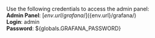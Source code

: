Use the following credentials to access the admin panel:   
**Admin Panel**: [${env.url}/grafana/](${env.url}/grafana/)  
**Login**: admin  
**Password**: ${globals.GRAFANA_PASSWORD}  
